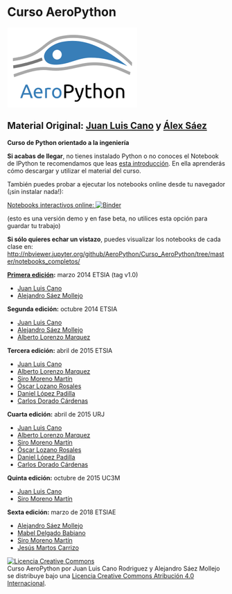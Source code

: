 # Curso AeroPython

<img src="./images/aeropython_logo.png" alt="AeroPython" align="center" style="width: 300px;"/>

## Material Original: [Juan Luis Cano](http://es.linkedin.com/in/juanluiscanor) y [Álex Sáez](https://www.linkedin.com/in/alejandrosaezm)

__Curso de Python orientado a la ingeniería__

__Si acabas de llegar__, no tienes instalado Python o no conoces el Notebook de IPython te recomendamos que leas [esta introducción](http://nbviewer.jupyter.org/github/AeroPython/Curso_AeroPython/blob/master/notebooks_completos/Clase0_Bienvenido.ipynb). En ella aprenderás cómo descargar y utilizar el material del curso.

También puedes probar a ejecutar los notebooks online desde tu navegador (¡sin instalar nada!):

[Notebooks interactivos online:  ![Binder](http://mybinder.org/badge.svg)](http://mybinder.org/repo/AeroPython/Curso_AeroPython)

(esto es una versión demo y en fase beta, no utilices esta opción para guardar tu trabajo)

__Si sólo quieres echar un vistazo__, puedes visualizar los notebooks de cada clase en:
http://nbviewer.jupyter.org/github/AeroPython/Curso_AeroPython/tree/master/notebooks_completos/

__[Primera edición](http://blogs.upm.es/softwarelibre/2014/07/14/curso-de-python-en-la-upm-una-oportunidad-para-el-software-libre/):__ marzo 2014 ETSIA (tag v1.0)
* [Juan Luis Cano](http://es.linkedin.com/in/juanluiscanor)
* [Alejandro Sáez Mollejo](https://www.linkedin.com/in/alejandrosaezm/)

__Segunda edición:__ octubre 2014 ETSIA
* [Juan Luis Cano](http://es.linkedin.com/in/juanluiscanor)
* [Alejandro Sáez Mollejo](https://www.linkedin.com/in/alejandrosaezm/)
* [Alberto Lorenzo Marquez](https://www.linkedin.com/in/alberto-lorenzo-m%C3%A1rquez-9317a6150/)

__Tercera edición:__ abril de 2015 ETSIA
* [Juan Luis Cano](http://es.linkedin.com/in/juanluiscanor)
* [Alberto Lorenzo Marquez](https://www.linkedin.com/in/alberto-lorenzo-m%C3%A1rquez-9317a6150/)
* [Siro Moreno Martín](https://www.linkedin.com/in/siro-moreno-martin/)
* [Óscar Lozano Rosales](https://www.linkedin.com/in/olrosales/)
* [Daniel López Padilla](https://www.linkedin.com/in/daniel-l%C3%B3pez-padilla-798807a7/)
* [Carlos Dorado Cárdenas](https://www.linkedin.com/in/carlosdoradocardenas/)

__Cuarta edición:__ abril de 2015 URJ
* [Juan Luis Cano](http://es.linkedin.com/in/juanluiscanor)
* [Alberto Lorenzo Marquez](https://www.linkedin.com/in/alberto-lorenzo-m%C3%A1rquez-9317a6150/)
* [Siro Moreno Martín](https://www.linkedin.com/in/siro-moreno-martin/)
* [Óscar Lozano Rosales](https://www.linkedin.com/in/olrosales/)
* [Daniel López Padilla](https://www.linkedin.com/in/daniel-l%C3%B3pez-padilla-798807a7/)
* [Carlos Dorado Cárdenas](https://www.linkedin.com/in/carlosdoradocardenas/)

__Quinta edición:__ octubre de 2015 UC3M
* [Juan Luis Cano](http://es.linkedin.com/in/juanluiscanor)
* [Siro Moreno Martín](https://www.linkedin.com/in/siro-moreno-martin/)

__Sexta edición:__ marzo de 2018 ETSIAE
  * [Alejandro Sáez Mollejo](https://www.linkedin.com/in/alejandrosaezm/)
  * [Mabel Delgado Babiano](https://www.linkedin.com/in/mabeldelgadob/)
  * [Siro Moreno Martín](https://www.linkedin.com/in/siro-moreno-martin/)
  * [Jesús Martos Carrizo](https://www.linkedin.com/in/jes%C3%BAs-martos-carrizo-a3643810b/)

<a rel="license" href="http://creativecommons.org/licenses/by/4.0/deed.es"><img alt="Licencia Creative Commons" style="border-width:0" src="http://i.creativecommons.org/l/by/4.0/88x31.png" /></a><br /><span xmlns:dct="http://purl.org/dc/terms/" property="dct:title">Curso AeroPython</span> por <span xmlns:cc="http://creativecommons.org/ns#" property="cc:attributionName">Juan Luis Cano Rodriguez y Alejandro Sáez Mollejo</span> se distribuye bajo una <a rel="license" href="http://creativecommons.org/licenses/by/4.0/deed.es">Licencia Creative Commons Atribución 4.0 Internacional</a>.
